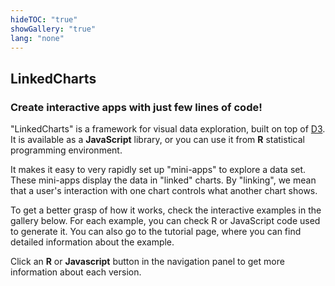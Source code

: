 ```yaml
---
hideTOC: "true"
showGallery: "true"
lang: "none"
---
```


## LinkedCharts

### Create interactive apps with just few lines of code!

"LinkedCharts" is a framework for visual data exploration, built on top of [D3](http://d3js.org). It is available as a **JavaScript** library, or you can use it from **R** statistical programming environment. 

It makes it easy to very rapidly set up "mini-apps" to explore a data set. These mini-apps display the data in "linked" charts. By "linking", we mean that a user's interaction with one chart controls what another chart shows.

To get a better grasp of how it works, check the interactive examples in the gallery below. For each example, you can check R or JavaScript code used to generate it. You can also go to the tutorial page, where you can find detailed information about the example.

Click an **R** or **Javascript** button in the navigation panel to get more information about each version.

<div class="gallery"></div>
